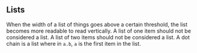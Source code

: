 ## Lists

When the width of a list of things goes above a certain threshold, the list becomes more readable to read vertically.
A list of one item should not be considered a list.
A list of two items should not be considered a list.
A dot chain is a list where in `a.b`, `a` is the first item in the list.